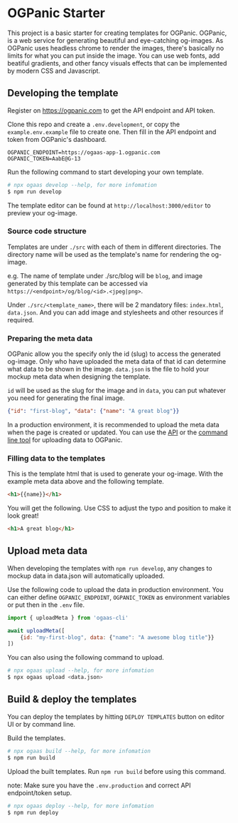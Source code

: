 # OGPanic Starter

This project is a basic starter for creating templates for OGPanic. OGPanic, is a web service for generating beautiful and eye-catching og-images. As OGPanic uses headless chrome to render the images, there's basically no limits for what you can put inside the image. You can use web fonts, add beatiful gradients, and other fancy visuals effects that can be implemented by modern CSS and Javascript.

## Developing the template

Register on https://ogpanic.com to get the API endpoint and API token.

Clone this repo and create a `.env.development`, or copy the `example.env.example` file to create one. Then fill in the API endpoint and token from OGPanic's dashboard.

```
OGPANIC_ENDPOINT=https://ogaas-app-1.ogpanic.com
OGPANIC_TOKEN=AabE@G-13
```

Run the following command to start developing your own template.

```bash
# npx ogaas develop --help, for more infomation
$ npm run develop
```

The template editor can be found at `http://localhost:3000/editor` to preview your og-image.


### Source code structure

Templates are under `./src` with each of them in different directories. The directory name will be used as the template's name for rendering the og-image.

e.g. The name of template under ./src/blog will be `blog`, and image generated by this template can be accessed via `https://<endpoint>/og/blog/<id>.<jpeg|png>`.

Under `./src/<template_name>`, there will be 2 mandatory files: `index.html`, `data.json`. And you can add image and stylesheets and other resources if required.


### Preparing the meta data

OGPanic allow you the specify only the id (slug) to access the generated og-image. Only who have uploaded the meta data of that id can determine what data to be shown in the image. `data.json` is the file to hold your mockup meta data when designing the template.

`id` will be used as the slug for the image and in `data`, you can put whatever you need for generating the final image.

```json
{"id": "first-blog", "data": {"name": "A great blog"}}
```

In a production environment, it is recommended to upload the meta data when the page is created or updated. You can use the [API](#api) or the [command line tool](#command-line) for uploading data to OGPanic.


### Filling data to the templates

This is the template html that is used to generate your og-image. With the example meta data above and the following template.

```html
<h1>{{name}}</h1>
```

You will get the following. Use CSS to adjust the typo and position to make it look great!

```html
<h1>A great blog</h1>
```

## Upload meta data

When developing the templates with `npm run develop`, any changes to mockup data in data.json will automatically uploaded.

Use the following code to upload the data in production environment. You can either define `OGPANIC_ENDPOINT`, `OGPANIC_TOKEN` as environment variables or put then in the `.env` file.

```javascript
import { uploadMeta } from 'ogaas-cli'

await uploadMeta([
    {id: "my-first-blog", data: {"name": "A awesome blog title"}}
])
```

You can also using the following command to upload.

```bash
# npx ogaas upload --help, for more infomation
$ npx ogaas upload <data.json>
```

## Build & deploy the templates

You can deploy the templates by hitting `DEPLOY TEMPLATES` button on editor UI or by command line.

Build the templates.

```bash
# npx ogaas build --help, for more infomation
$ npm run build
```

Upload the built templates. Run `npm run build` before using this command.

note: Make sure you have the `.env.production` and correct API endpoint/token setup.

```bash
# npx ogaas deploy --help, for more infomation
$ npm run deploy
```
